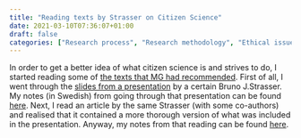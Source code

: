 ```yaml
---
title: "Reading texts by Strasser on Citizen Science"
date: 2021-03-10T07:36:07+01:00
draft: false
categories: ["Research process", "Research methodology", "Ethical issues", "Subject expertise"]
---
```


In order to get a better idea of what citizen science is and strives to do, I started reading some of [the texts that MG had recommended](https://portfolio.arki.vet/2021/02/16/essential-reading-for-writing-an-ethical-application-for-study-iii/). First of all, I went through the [slides from a presentation](https://www.cswinterschool.uzh.ch/dam/jcr:3ff9db6f-3857-4733-910f-a40868dcedca/Strasser_Winter_School_2020_s.pdf) by a certain Bruno J.Strasser. My notes (in Swedish) from going through that presentation can be found [here](/210310/notes-from-presentation-by-strasser-on-citizen-science.html). Next, I read an article by the same Strasser (with some co-authors) and realised that it contained a more thorough version of what was included in the presentation. Anyway, my notes from that reading can be found [here](https://github.com/jfrogren/bibnotes/blob/master/strasser2019.md).
